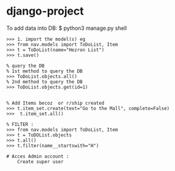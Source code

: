 # django-project
To add data into DB:
$ python3 manage.py shell

    >>> 1. import the model(s) eg 
    >>> from nav.models import ToDoList, Item
    >>> t = ToDoList(name="Hezron List")
    >>> t.save()

    % query the DB
    % 1st method to query the DB
    >>> ToDoList.objects.all()
    % 2nd method to query the DB
    >>> ToDoList.objects.get(id=1)


    % Add Items becoz  or r/ship created
    >>> t.item_set.create(text="Go to the Mall", complete=False)
    >>>  t.item_set.all()

    % FILTER : 
    >>> from nav.models import ToDoList, Item
    >>> t = ToDOList.objects
    >>> t.all()
    >>> t.filter(name__startswith="H")

    # Acces Admin account :
        Create super user

